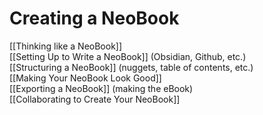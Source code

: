 # Creating a NeoBook



[[Thinking like a NeoBook]]  
[[Setting Up to Write a NeoBook]] (Obsidian, Github, etc.)  
[[Structuring a NeoBook]] (nuggets, table of contents, etc.)  
[[Making Your NeoBook Look Good]]  
[[Exporting a NeoBook]] (making the eBook)  
[[Collaborating to Create Your NeoBook]]  
